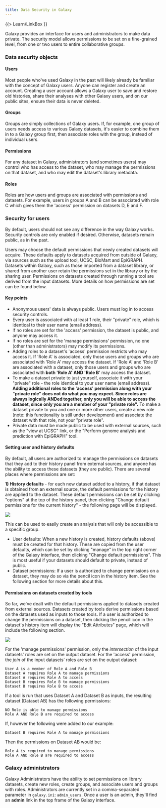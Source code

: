 ```yaml
---
title: Data Security in Galaxy
---
```

{{> Learn/LinkBox }}


Galaxy provides an interface for users and administrators to make data private.  The security model allows permissions to be set on a fine-grained level, from one or two users to entire collaborative groups.

### Data security objects

#### Users

Most people who've used Galaxy in the past will likely already be familiar with the concept of Galaxy users.  Anyone can register and create an account.  Creating a user account allows a Galaxy user to save and restore old histories, share their analyses with other Galaxy users, and on our public sites, ensure their data is never deleted.

#### Groups

Groups are simply collections of Galaxy users.  If, for example, one group of users needs access to various Galaxy datasets, it's easier to combine them in to a Galaxy group first, then associate roles with the group, instead of individual users.

#### Permissions

For any dataset in Galaxy, administrators (and sometimes users) may control who has access to the dataset, who may manage the permissions on that dataset, and who may edit the dataset's library metadata.

#### Roles

Roles are how users and groups are associated with permissions and datasets.  For example, users in groups A and B can be associated with role C which gives them the 'access' permission on datasets D, E and F.

### Security for users

By default, users should not see any difference in the way Galaxy works.  Security controls are only enabled if desired.  Otherwise, datasets remain public, as in the past.

Users may choose the default permissions that newly created datasets will acquire.  These defaults apply to datasets acquired from outside of Galaxy, via sources such as the upload tool, UCSC, BioMart and EpiGRAPH.  Datasets within Galaxy, such as those imported from a dataset library, or shared from another user retain the permissions set in the library or by the sharing user.  Permissions on datasets created through running a tool are derived from the input datasets.  More details on how permissions are set can be found below.

#### Key points

* Anonymous users' data is always public.  Users must log in to access security controls.
* Every user is associated with at least 1 role, their "private" role, which is identical to their user name (email address).
* If no roles are set for the 'access' permission, the dataset is public, and anyone may access it.
* If no roles are set for the 'manage permissions' permission, no one (other than administrators) may modify its permissions.
* Adding roles to a dataset's 'access' permission restricts who may access it.  If 'Role A' is associated, only those users and groups who are associated with 'Role A' may access the dataset.  If 'Role A' and 'Role B' are associated with a dataset, only those users and groups who are associated with **both 'Role A' AND 'Role B**' may access the dataset.
* To make a dataset private to just yourself, associate it with your "private" role - the role identical to your user name (email address).  **Adding additional roles to the 'access' permission along with your "private role" does not do what you may expect.  Since roles are always logically ANDed together, only you will be able to access the dataset, since only you are a member of your "private role".**  To make a dataset private to you and one or more other users, create a new role (note: this functionality is still under development) and associate the dataset with that role, not your "private role".
* Private data must be made public to be used with external sources, such as the "view at UCSC" link, or the "Perform genome analysis and prediction with EpiGRAPH" tool.

#### Setting user and history defaults

By default, all users are authorized to manage the permissions on datasets that they add to their history panel from external sources, and anyone has the ability to access these datasets (they are public).  There are several places where permissions are set:

 **1) History defaults** - for each new dataset added to a history, if that dataset is obtained from an external source, the default permissions for the history are applied to the dataset.  These default permissions can be set by clicking "options" at the top of the history panel, then clicking "Change default permissions for the current history" - the following page will be displayed.

![](/src/Learn/SecurityFeatures/manage_history_defaults.png)


This can be used to easily create an analysis that will only be accessible to a specific group.
* User defaults: When a new history is created, history defaults (above) must be created for that history.  These are copied from the user defaults, which can be set by clicking "manage" in the top right corner of the Galaxy interface, then clicking "Change default permissions".  This is most useful if your datasets should default to private, instead of public.
* Dataset permissions: If a user is authorized to change permissions on a dataset, they may do so via the pencil icon in the history item.  See the following section for more details about this.

#### Permissions on datasets created by tools

So far, we've dealt with the default permissions applied to datasets created from external sources.  Datasets created by tools derive permissions based on the datasets used as inputs to those tools.  If a user is authorized to change the permissions on a dataset, then clicking the pencil icon in the dataset's history item will display the "Edit Attributes" page, which will include the following section.

![](/src/Learn/SecurityFeatures/manage_dataset_permissions.png)

For the 'manage permissions' permission, only the *intersection* of the input datasets' roles are set on the output dataset.  For the 'access' permission, the *join* of the input datasets' roles are set on the output dataset:

```
User A is a member of Role A and Role B
Dataset A requires Role A to manage permissions
Dataset A requires Role A to access
Dataset B requires Role B to manage permissions
Dataset B requires Role B to access
```


If a tool is run that uses Dataset A and Dataset B as inputs, the resulting dataset (Dataset AB) has the following permissions:
```
NO Role is able to manage permissions
Role A AND Role B are required to access
```


If, however the following were added to our example:
```
Dataset B requires Role A to manage permissions
```


Then the permissions on Dataset AB would be:
```
Role A is required to manage permissions
Role A AND Role B are required to access
```


### Galaxy administrators

Galaxy Administrators have the ability to set permissions on library datasets, create new roles, create groups, and associate users and groups with roles.  Administrators are currently set in a comma-separated parameter in `galaxy.ini`: `admin_users`.  Once a user is an admin, they'll find an **admin** link in the top frame of the Galaxy interface.
